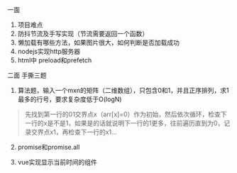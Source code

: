 一面
1. 项目难点
2. 防抖节流及手写实现（节流需要返回一个函数）
3. 懒加载有哪些方法，如果图片很大，如何判断是否加载成功
4. nodejs实现http服务器
5. html中 preload和prefetch

二面
手撕三题

1. 算法题，输入一个mxn的矩阵（二维数组），只包含0和1，并且正序排列，求1最多的行号，要求复杂度低于O(logN)
> 先找到第一行的01交界点x（arr[x]=0）作为初始，然后依次循环，检查下一行的x是不是1，如果是的话就说明下一行的1更多，往前遍历直到为0，记录交界点x1，再检查下一行的x1...

2. promise和promise.all

3. vue实现显示当前时间的组件
